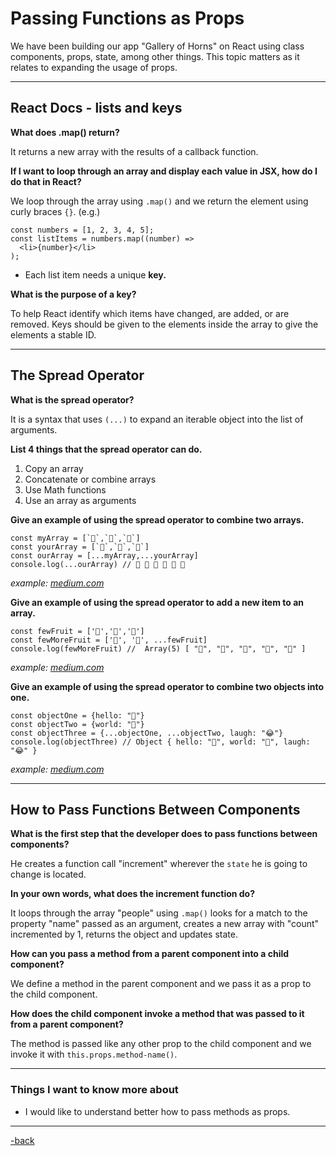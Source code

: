 # Passing Functions as Props

We have been building our app "Gallery of Horns" on React using class components, props, state, among other things. This topic matters as it relates to expanding the usage of props.

---

## React Docs - lists and keys

**What does .map() return?**

It returns a new array with the results of a callback function.

**If I want to loop through an array and display each value in JSX, how do I do that in React?**

We loop through the array using `.map()` and we return the element using curly braces `{}`. (e.g.)

``` ES6
const numbers = [1, 2, 3, 4, 5];
const listItems = numbers.map((number) =>
  <li>{number}</li>
);
```

* Each list item needs a unique **key.**

**What is the purpose of a key?**

To help React identify which items have changed, are added, or are removed. Keys should be given to the elements inside the array to give the elements a stable ID.

---

## The Spread Operator

**What is the spread operator?**

It is a syntax that uses `(...)` to expand an iterable object into the list of arguments.

**List 4 things that the spread operator can do.**

1. Copy an array
2. Concatenate or combine arrays
3. Use Math functions
4. Use an array as arguments

**Give an example of using the spread operator to combine two arrays.**

``` ES6
const myArray = [`🤪`,`🐻`,`🎌`]
const yourArray = [`🙂`,`🤗`,`🤩`]
const ourArray = [...myArray,...yourArray]
console.log(...ourArray) // 🤪 🐻 🎌 🙂 🤗 🤩

```

*example: [medium.com](https://medium.com/coding-at-dawn/how-to-use-the-spread-operator-in-javascript-b9e4a8b06fab)*

**Give an example of using the spread operator to add a new item to an array.**

```ES6
const fewFruit = ['🍏','🍊','🍌']
const fewMoreFruit = ['🍉', '🍍', ...fewFruit]
console.log(fewMoreFruit) //  Array(5) [ "🍉", "🍍", "🍏", "🍊", "🍌" ]
```

*example: [medium.com](https://medium.com/coding-at-dawn/how-to-use-the-spread-operator-in-javascript-b9e4a8b06fab)*

**Give an example of using the spread operator to combine two objects into one.**

```ES6
const objectOne = {hello: "🤪"}
const objectTwo = {world: "🐻"}
const objectThree = {...objectOne, ...objectTwo, laugh: "😂"}
console.log(objectThree) // Object { hello: "🤪", world: "🐻", laugh: "😂" }
```

*example: [medium.com](https://medium.com/coding-at-dawn/how-to-use-the-spread-operator-in-javascript-b9e4a8b06fab)*

---

## How to Pass Functions Between Components

**What is the first step that the developer does to pass functions between components?**

He creates a function call "increment" wherever the `state` he is going to change is located.

**In your own words, what does the increment function do?**

It loops through the array "people" using `.map()` looks for a match to the property "name" passed as an argument, creates a new array with "count" incremented by 1, returns the object and updates state.

**How can you pass a method from a parent component into a child component?**

We define a method in the parent component and we pass it as a prop to the child component.

**How does the child component invoke a method that was passed to it from a parent component?**

The method is passed like any other prop to the child component and we invoke it with `this.props.method-name()`.

---

### Things I want to know more about

* I would like to understand better how to pass methods as props.

---

[-back](https://alexriverau.github.io/reading-notes/code301)
